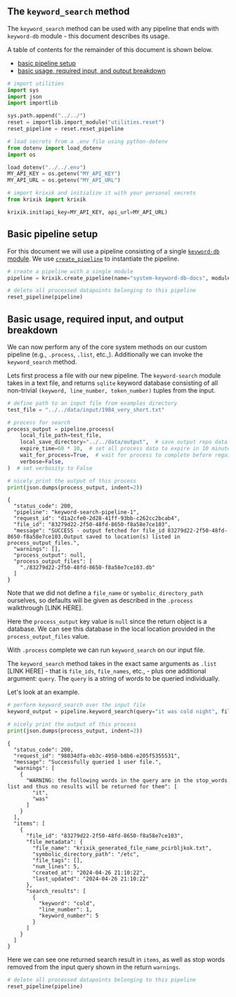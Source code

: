 ## The `keyword_search` method

The `keyword_search` method can be used with any pipeline that ends with `keyword-db` module - this document describes its usage.

A table of contents for the remainder of this document is shown below.

- [basic pipeline setup](#basic-pipeline-setup)
- [basic usage, required input, and output breakdown](#basic-usage,-required-input,-and-output-breakdown)


```python
# import utilities
import sys
import json
import importlib

sys.path.append("../../")
reset = importlib.import_module("utilities.reset")
reset_pipeline = reset.reset_pipeline

# load secrets from a .env file using python-dotenv
from dotenv import load_dotenv
import os

load_dotenv("../../.env")
MY_API_KEY = os.getenv("MY_API_KEY")
MY_API_URL = os.getenv("MY_API_URL")

# import krixik and initialize it with your personal secrets
from krixik import krixik

krixik.init(api_key=MY_API_KEY, api_url=MY_API_URL)
```

## Basic pipeline setup

For this document we will use a pipeline consisting of a single [`keyword-db` module](../modules/keyword-db.md).  We use [`create_pipeline`](../system/create_save_load.md) to instantiate the pipeline.


```python
# create a pipeline with a single module
pipeline = krixik.create_pipeline(name="system-keyword-db-docs", module_chain=["keyword-db"])
```


```python
# delete all processed datapoints belonging to this pipeline
reset_pipeline(pipeline)
```

## Basic usage, required input, and output breakdown

We can now perform any of the core system methods on our custom pipeline (e.g., `.process`, `.list`, etc.,).  Additionally we can invoke the `keyword_search` method.

Lets first process a file with our new pipeline.  The `keyword-search` module takes in a text file, and returns `sqlite` keyword database consisting of all non-trivial `(keyword, line_number, token_number)` tuples from the input.


```python
# define path to an input file from examples directory
test_file = "../../data/input/1984_very_short.txt"

# process for search
process_output = pipeline.process(
    local_file_path=test_file,
    local_save_directory="../../data/output",  # save output repo data output subdir
    expire_time=60 * 10,  # set all process data to expire in 10 minutes
    wait_for_process=True,  # wait for process to complete before regaining ide
    verbose=False,
)  # set verbosity to False

# nicely print the output of this process
print(json.dumps(process_output, indent=2))
```

    {
      "status_code": 200,
      "pipeline": "keyword-search-pipeline-1",
      "request_id": "d1a2cfe0-2d28-41ff-93bb-c262cc2bcab4",
      "file_id": "83279d22-2f50-48fd-8650-f8a58e7ce103",
      "message": "SUCCESS - output fetched for file_id 83279d22-2f50-48fd-8650-f8a58e7ce103.Output saved to location(s) listed in process_output_files.",
      "warnings": [],
      "process_output": null,
      "process_output_files": [
        "./83279d22-2f50-48fd-8650-f8a58e7ce103.db"
      ]
    }


Note that we did not define a `file_name` or `symbolic_directory_path` ourselves, so defaults will be given as described in the `.process` walkthrough [LINK HERE].

Here the `process_output` key value is `null` since the return object is a database.  We can see this database in the local location provided in the `process_output_files` value.

With `.process` complete we can run `keyword_search` on our input file. 

The `keyword_search` method takes in the exact same arguments as `.list` [LINK HERE] - that is `file_ids`, `file_names`, etc., - plus one additional argument: `query`.  The `query` is a string of words to be queried individually.

Let's look at an example.


```python
# perform keyword_search over the input file
keyword_output = pipeline.keyword_search(query="it was cold night", file_ids=[process_output["file_id"]])

# nicely print the output of this process
print(json.dumps(process_output, indent=2))
```

    {
      "status_code": 200,
      "request_id": "98034dfa-eb3c-4950-b8b6-e205f5355531",
      "message": "Successfully queried 1 user file.",
      "warnings": [
        {
          "WARNING: the following words in the query are in the stop_words list and thus no results will be returned for them": [
            "it",
            "was"
          ]
        }
      ],
      "items": [
        {
          "file_id": "83279d22-2f50-48fd-8650-f8a58e7ce103",
          "file_metadata": {
            "file_name": "krixik_generated_file_name_pcirbljkok.txt",
            "symbolic_directory_path": "/etc",
            "file_tags": [],
            "num_lines": 5,
            "created_at": "2024-04-26 21:10:22",
            "last_updated": "2024-04-26 21:10:22"
          },
          "search_results": [
            {
              "keyword": "cold",
              "line_number": 1,
              "keyword_number": 5
            }
          ]
        }
      ]
    }


Here we can see one returned search result in `items`, as well as stop words removed from the input query shown in the return `warnings`.


```python
# delete all processed datapoints belonging to this pipeline
reset_pipeline(pipeline)
```
